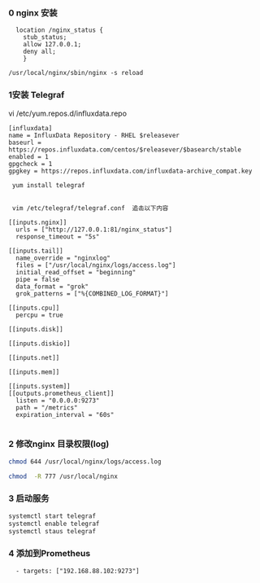 
### 0 nginx 安装
```
  location /nginx_status {
    stub_status;
    allow 127.0.0.1;
    deny all;
    }
```

```Shell
/usr/local/nginx/sbin/nginx -s reload
```

### 1安装 Telegraf

vi /etc/yum.repos.d/influxdata.repo

```
[influxdata]
name = InfluxData Repository - RHEL $releasever
baseurl = https://repos.influxdata.com/centos/$releasever/$basearch/stable
enabled = 1
gpgcheck = 1
gpgkey = https://repos.influxdata.com/influxdata-archive_compat.key
```

```bash
 yum install telegraf
```

```

 vim /etc/telegraf/telegraf.conf  追击以下内容

[[inputs.nginx]]
  urls = ["http://127.0.0.1:81/nginx_status"]
  response_timeout = "5s"

[[inputs.tail]]
  name_override = "nginxlog"
  files = ["/usr/local/nginx/logs/access.log"]
  initial_read_offset = "beginning"
  pipe = false
  data_format = "grok"
  grok_patterns = ["%{COMBINED_LOG_FORMAT}"]

[[inputs.cpu]]
  percpu = true

[[inputs.disk]]

[[inputs.diskio]]

[[inputs.net]]

[[inputs.mem]]

[[inputs.system]]
[[outputs.prometheus_client]]
  listen = "0.0.0.0:9273"
  path = "/metrics"
  expiration_interval = "60s"


```

### 2 修改nginx 目录权限(log)
```bash
chmod 644 /usr/local/nginx/logs/access.log

chmod  -R 777 /usr/local/nginx
```

### 3 启动服务
```bash
systemctl start telegraf
systemctl enable telegraf
systemctl staus telegraf
```

### 4 添加到Prometheus
`  - targets: ["192.168.88.102:9273"]`


